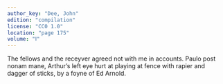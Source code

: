 ```yaml
---
author_key: "Dee, John"
edition: "compilation"
license: "CC0 1.0"
location: "page 175"
volume: "Ⅰ"
---
```

The fellows and the receyver agreed not with me in accounts. Paulo post nonam
mane, Arthur’s left eye hurt at playing at fence with rapier and dagger of
sticks, by a foyne of Ed Arnold.
